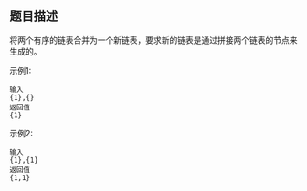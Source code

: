 ## 题目描述
将两个有序的链表合并为一个新链表，要求新的链表是通过拼接两个链表的节点来生成的。

示例1:
```
输入
{1},{}
返回值
{1}
```

示例2:
```
输入
{1},{1}
返回值
{1,1}
```